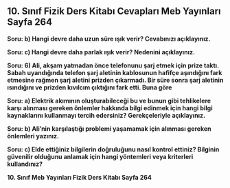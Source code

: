 ## 10. Sınıf Fizik Ders Kitabı Cevapları Meb Yayınları Sayfa 264

**Soru: b) Hangi devre daha uzun süre ışık verir? Cevabınızı açıklayınız.**

**Soru: c) Hangi devre daha parlak ışık verir? Nedenini açıklayınız.**

**Soru: 6) Ali, akşam yatmadan önce telefonunu şarj etmek için prize taktı. Sabah uyandığında telefon şarj aletinin kablosunun hafifçe aşındığını fark etmesine rağmen şarj aletini prizden çıkarmadı. Bir süre sonra şarj aletinin ısındığını ve prizden kıvılcım çıktığını fark etti. Buna göre**

**Soru: a) Elektrik akımının oluşturabileceği bu ve bunun gibi tehlikelere karşı alınması gereken önlemler hakkında bilgi edinmek için hangi bilgi kaynaklarını kullanmayı tercih edersiniz? Gerekçeleriyle açıklayınız.**

**Soru: b) Ali’nin karşılaştığı problemi yaşamamak için alınması gereken önlemleri yazınız.**

**Soru: c) Elde ettiğiniz bilgilerin doğruluğunu nasıl kontrol ettiniz? Bilginin güvenilir olduğunu anlamak için hangi yöntemleri veya kriterleri kullandınız?**

**10. Sınıf Meb Yayınları Fizik Ders Kitabı Sayfa 264**
